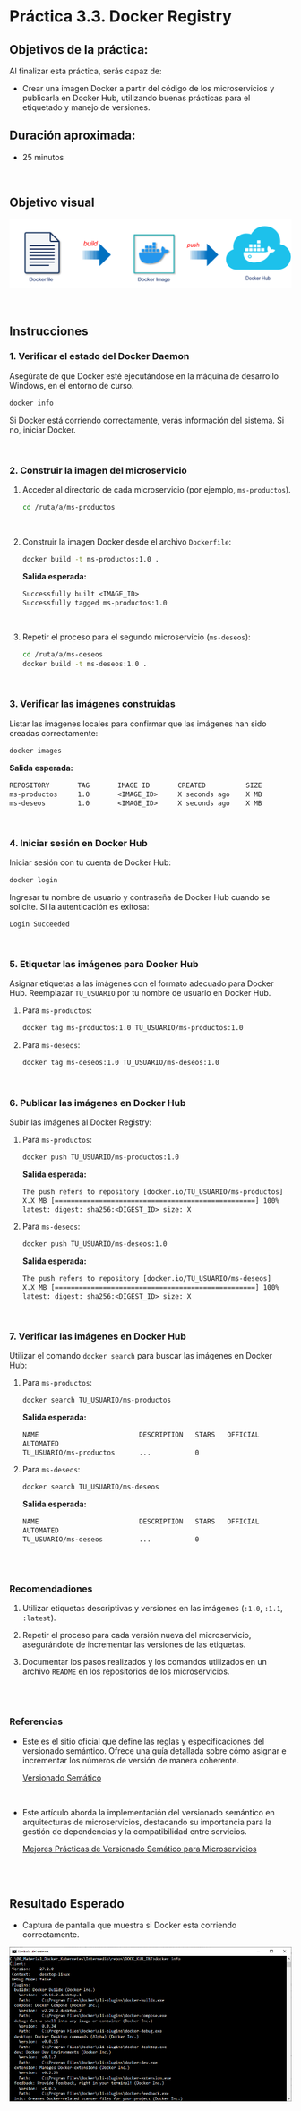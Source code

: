 # Práctica 3.3. Docker Registry

## Objetivos de la práctica:
Al finalizar esta práctica, serás capaz de:

- Crear una imagen Docker a partir del código de los microservicios y publicarla en Docker Hub, utilizando buenas prácticas para el etiquetado y manejo de versiones.

## Duración aproximada:
- 25 minutos

<br/>

## Objetivo visual

![Docker Image](../images/u3_3_3.png)

<br/>

## Instrucciones

### **1. Verificar el estado del Docker Daemon**
Asegúrate de que Docker esté ejecutándose en la máquina de desarrollo Windows, en el entorno de curso.

```bash
docker info
```
Si Docker está corriendo correctamente, verás información del sistema. Si no, iniciar Docker.

<br/>

### **2. Construir la imagen del microservicio**

1. Acceder al directorio de cada microservicio (por ejemplo, `ms-productos`).

   ```bash
   cd /ruta/a/ms-productos
   ```
   
<br/>

2. Construir la imagen Docker desde el archivo `Dockerfile`:

   ```bash
   docker build -t ms-productos:1.0 .

   ```
   **Salida esperada:**
   ```
   Successfully built <IMAGE_ID>
   Successfully tagged ms-productos:1.0
   ```

<br/>

3. Repetir el proceso para el segundo microservicio (`ms-deseos`):

   ```bash
   cd /ruta/a/ms-deseos
   docker build -t ms-deseos:1.0 .
   ```

<br/>

### **3. Verificar las imágenes construidas**

Listar las imágenes locales para confirmar que las imágenes han sido creadas correctamente:

```bash
docker images
```

**Salida esperada:**
```
REPOSITORY       TAG       IMAGE ID       CREATED          SIZE
ms-productos     1.0       <IMAGE_ID>     X seconds ago    X MB
ms-deseos        1.0       <IMAGE_ID>     X seconds ago    X MB
```

<br/>


### **4. Iniciar sesión en Docker Hub**

Iniciar sesión con tu cuenta de Docker Hub:
```bash
docker login
```

Ingresar tu nombre de usuario y contraseña de Docker Hub cuando se solicite. Si la autenticación es exitosa:

```
Login Succeeded
```

<br/>

### **5. Etiquetar las imágenes para Docker Hub**

Asignar etiquetas a las imágenes con el formato adecuado para Docker Hub. Reemplazar `TU_USUARIO` por tu nombre de usuario en Docker Hub.

1. Para `ms-productos`:

   ```bash
   docker tag ms-productos:1.0 TU_USUARIO/ms-productos:1.0
   ```

2. Para `ms-deseos`:

   ```bash
   docker tag ms-deseos:1.0 TU_USUARIO/ms-deseos:1.0
   ```

<br/>

### **6. Publicar las imágenes en Docker Hub**

Subir las imágenes al Docker Registry:

1. Para `ms-productos`:

   ```bash
   docker push TU_USUARIO/ms-productos:1.0
   ```

   **Salida esperada:**
   ```
   The push refers to repository [docker.io/TU_USUARIO/ms-productos]
   X.X MB [==================================================] 100%
   latest: digest: sha256:<DIGEST_ID> size: X
   ```

2. Para `ms-deseos`:

   ```bash
   docker push TU_USUARIO/ms-deseos:1.0
   ```
   **Salida esperada:**
   ```
   The push refers to repository [docker.io/TU_USUARIO/ms-deseos]
   X.X MB [==================================================] 100%
   latest: digest: sha256:<DIGEST_ID> size: X
   ```

<br/>

### **7. Verificar las imágenes en Docker Hub**

Utilizar el comando `docker search` para buscar las imágenes en Docker Hub:

1. Para `ms-productos`:
   ```bash
   docker search TU_USUARIO/ms-productos
   ```

   **Salida esperada:**

   ```
   NAME                         DESCRIPTION   STARS   OFFICIAL   AUTOMATED
   TU_USUARIO/ms-productos      ...           0
   ```

2. Para `ms-deseos`:

   ```bash
   docker search TU_USUARIO/ms-deseos
   ```

   **Salida esperada:**

   ```
   NAME                         DESCRIPTION   STARS   OFFICIAL   AUTOMATED
   TU_USUARIO/ms-deseos         ...           0
   ```

<br/>
<br/>

### Recomendadiones

1. Utilizar etiquetas descriptivas y versiones en las imágenes (`:1.0`, `:1.1`, `:latest`).

2. Repetir el proceso para cada versión nueva del microservicio, asegurándote de incrementar las versiones de las etiquetas.

3. Documentar los pasos realizados y los comandos utilizados en un archivo `README` en los repositorios de los microservicios.

<br/>
<br/>

### Referencias

- Este es el sitio oficial que define las reglas y especificaciones del versionado semántico. Ofrece una guía detallada sobre cómo asignar e incrementar los números de versión de manera coherente.

    [Versionado Semático](https://semver.org/lang/es/)

<br/>

- Este artículo aborda la implementación del versionado semántico en arquitecturas de microservicios, destacando su importancia para la gestión de dependencias y la compatibilidad entre servicios.

    [Mejores Prácticas de Versionado Semático para Microservicios](https://peerdh.com/es/blogs/programming-insights/semantic-versioning-best-practices-for-microservices)


<br/>
<br/>

## Resultado Esperado

- Captura de pantalla que muestra si Docker esta corriendo correctamente.

![](../images/u3_3_1.png)

